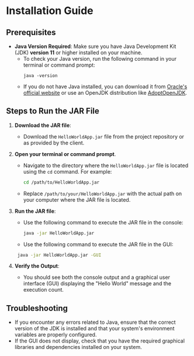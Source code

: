 # Installation Guide

## Prerequisites
- **Java Version Required**: Make sure you have Java Development Kit (JDK) **version 11** or higher installed on your machine.
  - To check your Java version, run the following command in your terminal or command prompt:
    ```
    java -version
    ```
  - If you do not have Java installed, you can download it from [Oracle's official website](https://www.oracle.com/java/technologies/javase-jdk11-downloads.html) or use an OpenJDK distribution like [AdoptOpenJDK](https://adoptopenjdk.net/).

## Steps to Run the JAR File
1. **Download the JAR file**:
   - Download the `HelloWorldApp.jar` file from the project repository or as provided by the client.

2. **Open your terminal or command prompt**.
   - Navigate to the directory where the `HelloWorldApp.jar` file is located using the `cd` command. For example:
     ```bash
     cd /path/to/HelloWorldApp.jar
     ```
    - Replace `/path/to/your/HelloWorldApp.jar` with the actual path on your computer where the JAR file is located.

3. **Run the JAR file**:
   - Use the following command to execute the JAR file in the console:
     ```bash
     java -jar HelloWorldApp.jar
     ```
    - Use the following command to execute the JAR file in the GUI: 
    ```bash
     java -jar HelloWorldApp.jar -GUI
     ```

4. **Verify the Output**:
   - You should see both the console output and a graphical user interface (GUI) displaying the "Hello World" message and the execution count.

## Troubleshooting
- If you encounter any errors related to Java, ensure that the correct version of the JDK is installed and that your system's environment variables are properly configured.
- If the GUI does not display, check that you have the required graphical libraries and dependencies installed on your system.
